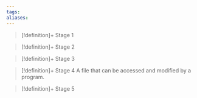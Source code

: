 ```yaml
---
tags:
aliases:
---
```


> [!definition]+ Stage 1
>

> [!definition]+ Stage 2
>

> [!definition]+ Stage 3
>

> [!definition]+ Stage 4
> A file that can be accessed and modified by a program.

> [!definition]+ Stage 5
>



